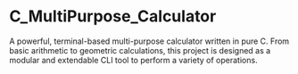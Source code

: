 # C_MultiPurpose_Calculator
A powerful, terminal-based multi-purpose calculator written in pure C. From basic arithmetic to geometric calculations, this project is designed as a modular and extendable CLI tool to perform a variety of operations.
